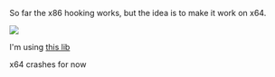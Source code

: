 So far the x86 hooking works, but the idea is to make it work on x64.

![](https://i.imgur.com/YEFLQ0s.png)

I'm using [this lib](https://github.com/CPunch/QuickHook/)


x64 crashes for now
